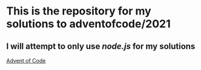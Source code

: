 # This is the repository for my solutions to adventofcode/2021

## I will attempt to only use _node.js_ for my solutions

[Advent of Code](https://adventofcode.com/2021)
